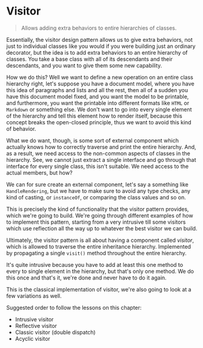 # Visitor

> Allows adding extra behaviors to entire hierarchies of classes.

Essentially, the visitor design pattern allows us to give extra behaviors, not just to individual classes like you would if you were building just an ordinary decorator, but the idea is to add extra behaviors to an entire hierarchy of classes. You take a base class with all of its descendants and their descendants, and you want to give them some new capability.

How we do this? Well we want to define a new operation on an entire class hierarchy right, let's suppose you have a document model, where you have this idea of paragraphs and lists and all the rest, then all of a sudden you have this document model fixed, and you want the model to be printable, and furthermore, you want the printable into different formats like `HTML` or `Markdown` or something else. We don't want to go into every single element of the hierarchy and tell this element how to render itself, because this concept breaks the open-closed principle, thus we want to avoid this kind of behavior.

What we do want, though, is some sort of external component which actually knows how to correctly traverse and print the entire hierarchy. And, as a result, we need access to the non-common aspects of classes in the hierarchy. See, we cannot just extract a single interface and go through that interface for every single class, this isn't suitable. We need access to the actual members, but how?

We can for sure create an external component, let's say a something like `HandleRendering`, but we have to make sure to avoid any type checks, any kind of casting, or `instanceOf`, or comparing the class values and so on.

This is precisely the kind of functionality that the visitor pattern provides, which we're going to build. We're going through different examples of how to implement this pattern, starting from a very intrusive till some visitors which use reflection all the way up to whatever the best visitor we can build.

Ultimately, the visitor pattern is all about having a component called _visitor_, which is allowed to traverse the entire inheritance hierarchy. Implemented by propagating a single `visit()` method throughout the entire hierarchy.

It's quite intrusive because you have to add at least this one method to every to single element in the hierarchy, but that's only one method. We do this once and that's it, we're done and never have to do it again. 

This is the classical implementation of visitor, we're also going to look at a few variations as well.

Suggested order to follow the lessons on this chapter:

- Intrusive visitor
- Reflective visitor
- Classic visitor (double dispatch)
- Acyclic visitor
